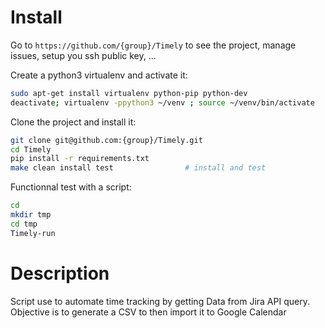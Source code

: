 # Install

Go to `https://github.com/{group}/Timely` to see the project, manage issues,
setup you ssh public key, ...

Create a python3 virtualenv and activate it:

```bash
sudo apt-get install virtualenv python-pip python-dev
deactivate; virtualenv -ppython3 ~/venv ; source ~/venv/bin/activate
```

Clone the project and install it:

```bash
git clone git@github.com:{group}/Timely.git
cd Timely
pip install -r requirements.txt
make clean install test                # install and test
```
Functionnal test with a script:

```bash
cd
mkdir tmp
cd tmp
Timely-run
```

# Description

Script use to automate time tracking by getting Data from Jira API query.
Objective is to generate a CSV to then import it to Google Calendar